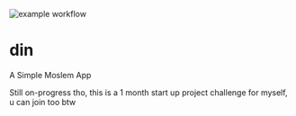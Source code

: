 ![example workflow](https://github.com/AddinDev/din/actions/workflows/CI.yml/badge.svg)

# din
A Simple Moslem App

Still on-progress tho, this is a 1 month start up project challenge for myself, u can join too btw
